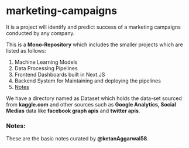 # marketing-campaigns
It is a project will identify and predict success of a marketing campaigns conducted by any company.

This is a **Mono-Repository** which includes the smaller projects which are listed as follows:

1. Machine Learning Models
2. Data Processing Pipelines
3. Frontend Dashboards built in Next.JS
4. Backend System for Maintaining and deploying the pipelines
5. [Notes](#notes)

We have a directory named as Dataset which holds the data-set sourced from **kaggle.com** and other sources such as **Google Analytics, Social Medias** data like **facebook graph apis** and **twitter apis**. 

### Notes:

These are the basic notes curated by **@ketanAggarwal58**. 
